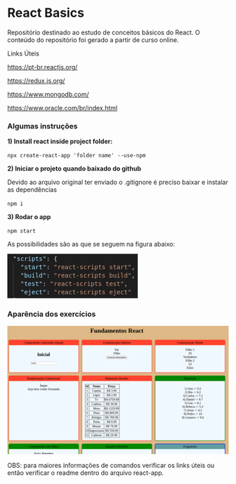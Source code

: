 <h1>React Basics</h1>

<p>Repositório destinado ao estudo de conceitos básicos do React.
    O conteúdo do repositório foi gerado a partir de curso online.</p>

<p>Links Úteis</p>
<p><a href="https://pt-br.reactjs.org/">https://pt-br.reactjs.org/</a></p>
<p><a href="https://redux.js.org/">https://redux.js.org/</a></p>
<p><a href="https://www.mongodb.com/">https://www.mongodb.com/</a></p>
<p><a href="https://www.oracle.com/br/index.html">https://www.oracle.com/br/index.html</a></p>


<h3>Algumas instruções</h3>

<p><b>1) Install react inside project folder:</b></p>

<p><code>npx create-react-app 'folder name' --use-npm</code></p>

<p><b>2) Iniciar o projeto quando baixado do github</b></p>

<p>Devido ao arquivo original ter enviado o .gitignore é preciso
    baixar e instalar as dependências</p>

<p><code>npm i</code></p>

<p><b>3) Rodar o app</b></p>

<p><code>npm start</code></p>

<p>As possibilidades são as que se seguem na figura abaixo:</p>

<img src="imgs/fig0.png">

<h3>Aparência dos exercícios</h3>

<img src="imgs/fig1.png">

<p>OBS: para maiores informações de comandos verificar os links úteis
    ou então verificar o readme dentro do arquivo react-app.
</p>